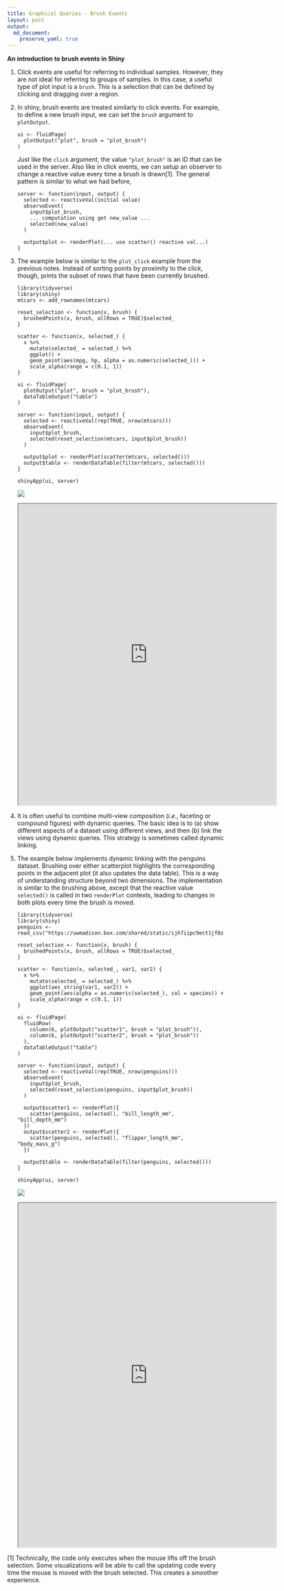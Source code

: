```yaml
---
title: Graphical Queries - Brush Events
layout: post
output: 
  md_document:
    preserve_yaml: true
---
```


**An introduction to brush events in Shiny**

1.  Click events are useful for referring to individual samples.
    However, they are not ideal for referring to groups of samples. In
    this case, a useful type of plot input is a `brush`. This is a
    selection that can be defined by clicking and dragging over a
    region.

2.  In shiny, brush events are treated similarly to click events. For
    example, to define a new brush input, we can set the `brush`
    argument to `plotOutput`.

        ui <- fluidPage(
          plotOutput("plot", brush = "plot_brush")
        )

    Just like the `click` argument, the value `"plot_brush"` is an ID
    that can be used in the server. Also like in click events, we can
    setup an observer to change a reactive value every time a brush is
    drawn[1]. The general pattern is similar to what we had before,

        server <- function(input, output) {
          selected <- reactiveVal(initial value)
          observeEvent(
            input$plot_brush,
            ... computation using get new_value ...
            selected(new_value)
          )

          output$plot <- renderPlot(... use scatter() reactive val...)
        }

3.  The example below is similar to the `plot_click` example from the
    previous notes. Instead of sorting points by proximity to the click,
    though, prints the subset of rows that have been currently brushed.

        library(tidyverse)
        library(shiny)
        mtcars <- add_rownames(mtcars)

        reset_selection <- function(x, brush) {
          brushedPoints(x, brush, allRows = TRUE)$selected_
        }

        scatter <- function(x, selected_) {
          x %>%
            mutate(selected_ = selected_) %>%
            ggplot() +
            geom_point(aes(mpg, hp, alpha = as.numeric(selected_))) +
            scale_alpha(range = c(0.1, 1))
        }

        ui <- fluidPage(
          plotOutput("plot", brush = "plot_brush"),
          dataTableOutput("table")
        )

        server <- function(input, output) {
          selected <- reactiveVal(rep(TRUE, nrow(mtcars)))
          observeEvent(
            input$plot_brush,
            selected(reset_selection(mtcars, input$plot_brush))
          )

          output$plot <- renderPlot(scatter(mtcars, selected()))
          output$table <- renderDataTable(filter(mtcars, selected()))
        }

        shinyApp(ui, server)

    ![](/stat679_notes/assets/week3-2/unnamed-chunk-4-1.png)

    <iframe src="https://data-viz.it.wisc.edu/content/a651bc7b-6773-445d-8bc6-22084155e21a/" allowfullscreen="" data-external="1" height=700 width=600></iframe>

4.  It is often useful to combine multi-view composition (*i.e.*,
    faceting or compound figures) with dynamic queries. The basic idea
    is to (a) show different aspects of a dataset using different views,
    and then (b) link the views using dynamic queries. This strategy is
    sometimes called dynamic linking.

5.  The example below implements dynamic linking with the penguins
    dataset. Brushing over either scatterplot highlights the
    corresponding points in the adjacent plot (it also updates the data
    table). This is a way of understanding structure beyond two
    dimensions. The implementation is similar to the brushing above,
    except that the reactive value `selected()` is called in two
    `renderPlot` contexts, leading to changes in both plots every time
    the brush is moved.

        library(tidyverse)
        library(shiny)
        penguins <- read_csv("https://uwmadison.box.com/shared/static/ijh7iipc9ect1jf0z8qa2n3j7dgem1gh.csv")

        reset_selection <- function(x, brush) {
          brushedPoints(x, brush, allRows = TRUE)$selected_
        }

        scatter <- function(x, selected_, var1, var2) {
          x %>%
            mutate(selected_ = selected_) %>%
            ggplot(aes_string(var1, var2)) +
            geom_point(aes(alpha = as.numeric(selected_), col = species)) +
            scale_alpha(range = c(0.1, 1))
        }

        ui <- fluidPage(
          fluidRow(
            column(6, plotOutput("scatter1", brush = "plot_brush")),
            column(6, plotOutput("scatter2", brush = "plot_brush"))
          ),
          dataTableOutput("table")
        )

        server <- function(input, output) {
          selected <- reactiveVal(rep(TRUE, nrow(penguins)))
          observeEvent(
            input$plot_brush,
            selected(reset_selection(penguins, input$plot_brush))
          )

          output$scatter1 <- renderPlot({
            scatter(penguins, selected(), "bill_length_mm", "bill_depth_mm")
          })
          output$scatter2 <- renderPlot({
            scatter(penguins, selected(), "flipper_length_mm", "body_mass_g")
          })

          output$table <- renderDataTable(filter(penguins, selected()))
        }

        shinyApp(ui, server)

    ![](/stat679_notes/assets/week3-2/unnamed-chunk-5-1.png)

    <iframe src="https://data-viz.it.wisc.edu/content/8e4b07a5-d671-40cb-9d57-22d25533b8fe/" allowfullscreen="" data-external="1" height=800 width=600></iframe>

[1] Technically, the code only executes when the mouse lifts off the
brush selection. Some visualizations will be able to call the updating
code every time the mouse is moved with the brush selected. This creates
a smoother experience.
